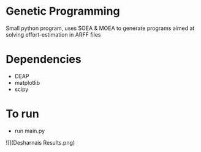 # Genetic Programming

Small python program, uses SOEA & MOEA to generate programs aimed at solving effort-estimation in ARFF files

# Dependencies
  - DEAP
  - matplotlib
  - scipy

# To run
  - run main.py

![](Desharnais Results.png)